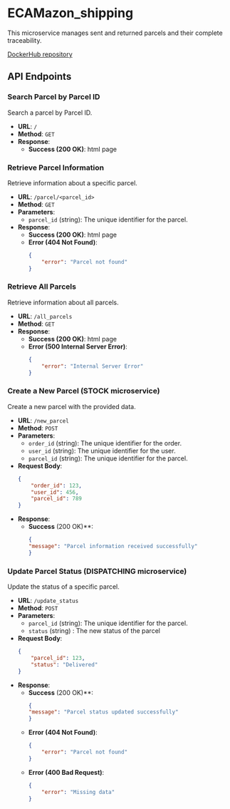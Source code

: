 # ECAMazon_shipping

This microservice manages sent and returned parcels and their complete traceability.

[DockerHub repository](https://hub.docker.com/r/nislhin/ecamazon_shipping)

## API Endpoints

### Search Parcel by Parcel ID

Search a parcel by Parcel ID.

- **URL**: `/`
- **Method**: `GET`
- **Response**:
  - **Success (200 OK)**: html page

### Retrieve Parcel Information

Retrieve information about a specific parcel.

- **URL**: `/parcel/<parcel_id>`
- **Method**: `GET`
- **Parameters**:
  - `parcel_id` (string): The unique identifier for the parcel.
- **Response**:
  - **Success (200 OK)**: html page
  - **Error (404 Not Found)**:
    ```json
    {
        "error": "Parcel not found"
    }
    ```

### Retrieve All Parcels

Retrieve information about all parcels.

- **URL**: `/all_parcels`
- **Method**: `GET`
- **Response**:
  - **Success (200 OK)**: html page
  - **Error (500 Internal Server Error)**:
    ```json
    {
        "error": "Internal Server Error"
    }
    ```

### Create a New Parcel (STOCK microservice)

Create a new parcel with the provided data.

- **URL**: `/new_parcel`
- **Method**: `POST`
- **Parameters**:
  - `order_id` (string): The unique identifier for the order.
  - `user_id` (string): The unique identifier for the user.
  - `parcel_id` (string): The unique identifier for the parcel.
- **Request Body**:
  ```json
  {
      "order_id": 123,
      "user_id": 456,
      "parcel_id": 789
  }
- **Response**:
  - **Success** (200 OK)**:
    ```json
    {
    "message": "Parcel information received successfully"
    }
    ```

### Update Parcel Status (DISPATCHING microservice)

Update the status of a specific parcel.

- **URL**: `/update_status`
- **Method**: `POST`
- **Parameters**:
  - `parcel_id` (string): The unique identifier for the parcel.
  - `status` (string) : The new status of the parcel
- **Request Body**:
  ```json
  {
      "parcel_id": 123,
      "status": "Delivered"
  }
  ```
- **Response**:
  - **Success** (200 OK)**:
    ```json
    {
    "message": "Parcel status updated successfully"
    }
    ```
  - **Error (404 Not Found)**:
    ```json
    {
        "error": "Parcel not found"
    }
    ```
  - **Error (400 Bad Request)**:
    ```json
    {
        "error": "Missing data"
    }
    ```